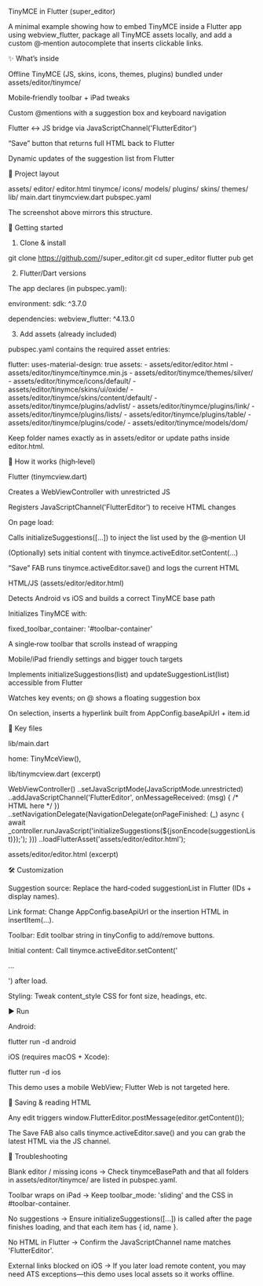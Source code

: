 TinyMCE in Flutter (super_editor)

A minimal example showing how to embed TinyMCE inside a Flutter app using webview_flutter, package all TinyMCE assets locally, and add a custom @‑mention autocomplete that inserts clickable links.



✨ What’s inside

Offline TinyMCE (JS, skins, icons, themes, plugins) bundled under assets/editor/tinymce/

Mobile‑friendly toolbar + iPad tweaks

Custom @mentions with a suggestion box and keyboard navigation

Flutter ↔️ JS bridge via JavaScriptChannel('FlutterEditor')

“Save” button that returns full HTML back to Flutter

Dynamic updates of the suggestion list from Flutter

📂 Project layout

assets/
  editor/
    editor.html
    tinymce/
      icons/
      models/
      plugins/
      skins/
      themes/
lib/
  main.dart
  tinymcview.dart
pubspec.yaml

The screenshot above mirrors this structure.

🚀 Getting started

1) Clone & install

git clone https://github.com/<your-username>/super_editor.git
cd super_editor
flutter pub get

2) Flutter/Dart versions

The app declares (in pubspec.yaml):

environment:
  sdk: ^3.7.0

dependencies:
  webview_flutter: ^4.13.0

3) Add assets (already included)

pubspec.yaml contains the required asset entries:

flutter:
  uses-material-design: true
  assets:
    - assets/editor/editor.html
    - assets/editor/tinymce/tinymce.min.js
    - assets/editor/tinymce/themes/silver/
    - assets/editor/tinymce/icons/default/
    - assets/editor/tinymce/skins/ui/oxide/
    - assets/editor/tinymce/skins/content/default/
    - assets/editor/tinymce/plugins/advlist/
    - assets/editor/tinymce/plugins/link/
    - assets/editor/tinymce/plugins/lists/
    - assets/editor/tinymce/plugins/table/
    - assets/editor/tinymce/plugins/code/
    - assets/editor/tinymce/models/dom/

Keep folder names exactly as in assets/editor or update paths inside editor.html.

🧠 How it works (high‑level)

Flutter (tinymcview.dart)

Creates a WebViewController with unrestricted JS

Registers JavaScriptChannel('FlutterEditor') to receive HTML changes

On page load:

Calls initializeSuggestions([...]) to inject the list used by the @‑mention UI

(Optionally) sets initial content with tinymce.activeEditor.setContent(...)

“Save” FAB runs tinymce.activeEditor.save() and logs the current HTML

HTML/JS (assets/editor/editor.html)

Detects Android vs iOS and builds a correct TinyMCE base path

Initializes TinyMCE with:

fixed_toolbar_container: '#toolbar-container'

A single‑row toolbar that scrolls instead of wrapping

Mobile/iPad friendly settings and bigger touch targets

Implements initializeSuggestions(list) and updateSuggestionList(list) accessible from Flutter

Watches key events; on @ shows a floating suggestion box

On selection, inserts a hyperlink built from AppConfig.baseApiUrl + item.id

🧩 Key files

lib/main.dart

home: TinyMceView(),

lib/tinymcview.dart (excerpt)

WebViewController()
  ..setJavaScriptMode(JavaScriptMode.unrestricted)
  ..addJavaScriptChannel('FlutterEditor', onMessageReceived: (msg) { /* HTML here */ })
  ..setNavigationDelegate(NavigationDelegate(onPageFinished: (_) async {
      await _controller.runJavaScript('initializeSuggestions(${jsonEncode(suggestionList)});');
  }))
  ..loadFlutterAsset('assets/editor/editor.html');

assets/editor/editor.html (excerpt)

<script src="tinymce/tinymce.min.js"></script>
<script>
  const isAndroid = /Android/i.test(navigator.userAgent);
  const isIPad = /iPad|Macintosh/i.test(navigator.userAgent) && 'ontouchend' in document && !window.MSStream;
  const isIPhone = /iPhone|iPod/.test(navigator.userAgent) && !window.MSStream;
  const isIOS = isIPad || isIPhone;

  let tinymceBasePath;
  if (isIOS) {
    const basePath = window.location.href.split('/'); basePath.pop();
    tinymceBasePath = basePath.join('/') + '/tinymce';
  } else if (isAndroid) {
    tinymceBasePath = 'file:///android_asset/flutter_assets/assets/editor/tinymce';
  } else {
    tinymceBasePath = 'tinymce';
  }

  tinymce.init({ selector: '#editor', base_url: tinymceBasePath, /* ... */ });
</script>

🛠️ Customization

Suggestion source: Replace the hard‑coded suggestionList in Flutter (IDs + display names).

Link format: Change AppConfig.baseApiUrl or the insertion HTML in insertItem(...).

Toolbar: Edit toolbar string in tinyConfig to add/remove buttons.

Initial content: Call tinymce.activeEditor.setContent('<p>...</p>') after load.

Styling: Tweak content_style CSS for font size, headings, etc.

▶️ Run

Android:

flutter run -d android

iOS (requires macOS + Xcode):

flutter run -d ios

This demo uses a mobile WebView; Flutter Web is not targeted here.

🧪 Saving & reading HTML

Any edit triggers window.FlutterEditor.postMessage(editor.getContent());

The Save FAB also calls tinymce.activeEditor.save() and you can grab the latest HTML via the JS channel.

🧯 Troubleshooting

Blank editor / missing icons → Check tinymceBasePath and that all folders in assets/editor/tinymce/ are listed in pubspec.yaml.

Toolbar wraps on iPad → Keep toolbar_mode: 'sliding' and the CSS in #toolbar-container.

No suggestions → Ensure initializeSuggestions([...]) is called after the page finishes loading, and that each item has { id, name }.

No HTML in Flutter → Confirm the JavaScriptChannel name matches 'FlutterEditor'.

External links blocked on iOS → If you later load remote content, you may need ATS exceptions—this demo uses local assets so it works offline.